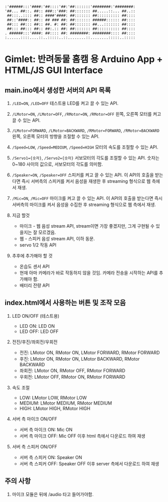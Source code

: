 ```
:'######:::'####:'##::::'##:'##:::::::'########:'########:
'##... ##::. ##:: ###::'###: ##::::::: ##.....::... ##..::
 ##:::..:::: ##:: ####'####: ##::::::: ##:::::::::: ##::::
 ##::'####:: ##:: ## ### ##: ##::::::: ######:::::: ##::::
 ##::: ##::: ##:: ##. #: ##: ##::::::: ##...::::::: ##::::
 ##::: ##::: ##:: ##:.:: ##: ##::::::: ##:::::::::: ##::::
. ######:::'####: ##:::: ##: ########: ########:::: ##::::
:......::::....::..:::::..::........::........:::::..:::::
```

# Gimlet: 반려동물 홈캠 용 Arduino App + HTML/JS GUI Interface

## main.ino에서 생성한 서버의 API 목록

1. `/LED=ON`, `/LED=OFF`
테스트용 LED를 켜고 끌 수 있는 API.

1. `/LMotor=ON`, `/LMotor=OFF`, `/RMotor=ON`, `/RMotor=OFF`
왼쪽, 오른쪽 모터를 켜고 끌 수 있는 API.

1. `/LMotor=FORWARD`, `/LMotor=BACKWARD`, `/RMotor=FORWARD`, `/RMotor=BACKWARD`
왼쪽, 오른쪽 모터의 방향을 조절할 수 있는 API.

1. `/Speed=LOW`, `/Speed=MEDIUM`, `/Speed=HIGH`
    모터의 속도를 조절할 수 있는 API.

1. `/Servo1={숫자}`, `/Servo2={숫자}`
    서보모터의 각도를 조절할 수 있는 API.
    숫자는 0~180 사이의 값으로, 서보모터의 각도를 의미함.

1. `/Speaker=ON`, `/Speaker=OFF`
    스피커를 켜고 끌 수 있는 API.
    이 API의 호출을 받는다면 즉시 서버측의 스피커를 켜서 음성을 재생한 후 streaming 형식으로 웹 측에서 재생.

1. `/Mic=ON`, `/Mic=OFF`
    마이크를 켜고 끌 수 있는 API.
    이 API의 호출을 받는다면 즉시 서버측의 마이크를 켜서 음성을 수집한 후 streaming 형식으로 웹 측에서 재생.

1. 지금 할것
    - 마이크 - 웹 음성 stream API, stream이면 가장 좋겠지만, 그게 구현될 수 있을지는 잘 모르겠음.
    - 웹 - 스피커 음성 stream API, 이하 동문.
    - servo 1/2 작동 API

1. 추후에 추가해야 할 것
    - 온습도 센서 API
    - 현재 아마 카메라가 바로 작동하지 않을 것임. 카메라 전송을 시작하는 API를 추가해야 함.
    - 배터리 잔량 API

## index.html에서 사용하는 버튼 및 조작 모음

1. LED ON/OFF (테스트용)
    - LED ON: LED ON
    - LED OFF: LED OFF

1. 전진/후진/좌회전/우회전
    - 전진: LMotor ON, RMotor ON, LMotor FORWARD, RMotor FORWARD
    - 후진: LMotor ON, RMotor ON, LMotor BACKWARD, RMotor BACKWARD
    - 좌회전: LMotor ON, RMotor OFF, RMotor FORWARD
    - 우회전: LMotor OFF, RMotor ON, RMotor FORWARD

1. 속도 조절
    - LOW: LMotor LOW, RMotor LOW
    - MEDIUM: LMotor MEDIUM, RMotor MEDIUM
    - HIGH: LMotor HIGH, RMotor HIGH

1. 서버 측 마이크 ON/OFF
    - 서버 측 마이크 ON: Mic ON
    - 서버 측 마이크 OFF: Mic OFF 이후 html 측에서 다운로드 하여 재생

1. 서버 측 스피커 ON/OFF
    - 서버 측 스피커 ON: Speaker ON
    - 서버 측 스피커 OFF: Speaker OFF 이후 server 측에서 다운로드 하여 재생

## 주의 사항

1. 마이크 모듈은 뒤에 /audio 타고 들어가야함.